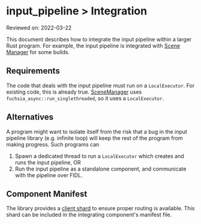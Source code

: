 # input_pipeline > Integration

Reviewed on: 2022-03-22

This document describes how to integrate the input pipeline within a
larger Rust program. For example, the input pipeline is integrated with [Scene Manager](https://cs.opensource.google/fuchsia/fuchsia/+/main:src/ui/bin/scene_manager/) for some builds.

## Requirements

The code that deals with the input pipeline must run on a `LocalExecutor`. For
existing code, this is already true. [SceneManager](/src/ui/bin/scene_manager/README.md)
uses `fuchsia_async::run_singlethreaded`, so it uses a `LocalExecutor`.

## Alternatives

A program might want to isolate itself from the risk that a bug in the input
pipeline library (e.g. infinite loop) will keep the rest of the program from
making progress. Such programs can

1. Spawn a dedicated thread to run a `LocalExecutor` which creates and runs
   the input pipeline, OR
1. Run the input pipeline as a standalone component, and communicate with
   the pipeline over FIDL.

## Component Manifest

The library provides a [client shard](../meta/client.shard.cml) to ensure
proper routing is available. This shard can be included in the integrating
component's manifest file.
